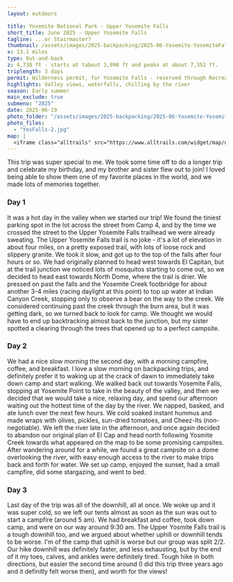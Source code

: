 ```yaml
---
layout: outdoors

title: Yosemite National Park - Upper Yosemite Falls
short_title: June 2025 - Upper Yosemite Falls
tagline: ...or Stairmaster?
thumbnail: /assets/images/2025-backpacking/2025-06-Yosemite-YosemiteFalls/YosFalls-1.jpg
x: 13.1 miles
type: Out-and-back
z: 4,738 ft - starts at tabout 3,990 ft and peaks at about 7,352 ft.
triplength: 3 days
permit: Wilderness permit, for Yosemite Falls - reserved through Recreation.gov
highlights: Valley views, waterfalls, chilling by the river 
season: Early summer
main_exclude: true
submenu: "2025"
date: 2025-06-19
photo_folder: "/assets/images/2025-backpacking/2025-06-Yosemite-YosemiteFalls"
photo_files:
  - "YosFalls-2.jpg"
map: |
  <iframe class="alltrails" src="https://www.alltrails.com/widget/map/upper-yosemite-falls-cd3bbc2?elevationDiagram=false&u=i&sh=0a5lyp" width="100%" height="400" frameborder="0" scrolling="no" marginheight="0" marginwidth="0" title="AllTrails: Trail Guides and Maps for Hiking, Camping, and Running"></iframe>
---
```


<div class="row">
<p>This trip was super special to me. We took some time off to do a longer trip and celebrate my birthday, and my brother and sister flew out to join! I loved being able to show them one of my favorite places in the world, and we made lots of memories together.</p>
</div>

<div class="row">
<div class="4u 12u$(medium)">
<h3>Day 1</h3>
  <p>It was a hot day in the valley when we started our trip! We found the tiniest parking spot in the lot across the street from Camp 4, and by the time we crossed the street to the Upper Yosemite Falls trailhead we were already sweating. The Upper Yosemite Falls trail is no joke - it's a lot of elevation in about four miles, on a pretty exposed trail, with lots of loose rock and slippery granite. We took it slow, and got up to the top of the falls after four hours or so. We had originally planned to head west towards El Capitan, but at the trail junction we noticed lots of mosquitos starting to come out, so we decided to head east towards North Dome, where the trail is drier. We pressed on past the falls and the Yosemite Creek footbridge for about another 3-4 miles (racing daylight at this point) to top up water at Indian Canyon Creek, stopping only to observe a bear on the way to the creek. We considered continuing past the creek through the burn area, but it was getting dark, so we turned back to look for camp. We thought we would have to end up backtracking almost back to the junction, but my sister spotted a clearing through the trees that opened up to a perfect campsite.</p>
</div>
<div class="4u 12u$(medium)">
	<h3>Day 2</h3>
	<p>We had a nice slow morning the second day, with a morning campfire, coffee, and breakfast. I love a slow morning on backpacking trips, and definitely prefer it to waking up at the crack of dawn to immediately take down camp and start walking. We walked back out towards Yosemite Falls, stopping at Yosemite Point to take in the beauty of the valley, and then we decided that we would take a nice, relaxing day, and spend our afternoon waiting out the hottest time of the day by the river. We napped, basked, and ate lunch over the next few hours. We cold soaked instant hummus and made wraps with olives, pickles, sun-dried tomatoes, and Cheez-Its (non-negotiable). We left the river late in the afternoon, and once again decided to abandon our original plan of El Cap and head north following Yosmite Creek towards what appeared on the map to be some promising campsites. After wandering around for a while, we found a great campsite on a dome overlooking the river, with easy enough access to the river to make trips back and forth for water. We set up camp, enjoyed the sunset, had a small campfire, did some stargazing, and went to bed. </p>
</div>
<div class="4u$ 12u$(medium)">
	<h3>Day 3</h3>
	<p>Last day of the trip was all of the downhill, all at once. We woke up and it was super cold, so we left our tents almost as soon as the sun was out to start a campfire (around 5 am). We had breakfast and coffee, took down camp, and were on our way around 9:30 am. The Upper Yosmite Falls trail is a tough downhill too, and we argued about whether uphill or downhill tends to be worse. I'm of the camp that uphill is worse but our group was split 2/2. Our hike downhill was definitely faster, and less exhausting, but by the end of it my toes, calves, and ankles were definitely tired. Tough hike in both directions, but easier the second time around (I did this trip three years ago and it definitly felt worse then), and worth for the views!</p>
</div>
</div>


